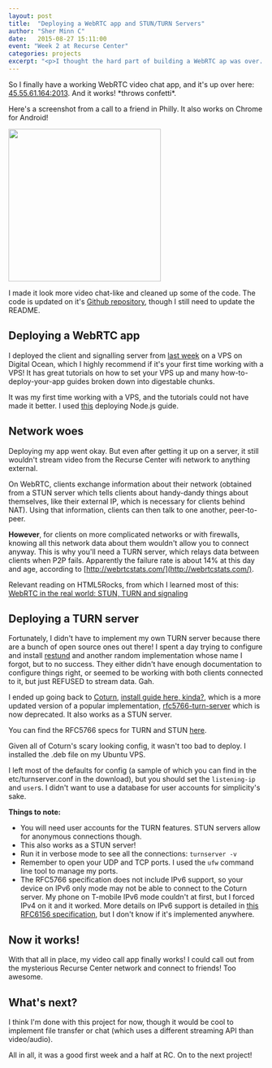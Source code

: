 ```yaml
---
layout: post
title:  "Deploying a WebRTC app and STUN/TURN Servers"
author: "Sher Minn C"
date:   2015-08-27 15:11:00
event: "Week 2 at Recurse Center"
categories: projects
excerpt: "<p>I thought the hard part of building a WebRTC ap was over. Not quite -- it was now time to deploy it and a STUN/TURN server.</p>"
---
```


So I finally have a working WebRTC video chat app, and it's up over here: [45.55.61.164:2013](45.55.61.164:2013). And it works! \*throws confetti\*.
 
Here's a screenshot from a call to a friend in Philly. It also works on Chrome for Android!

<img src="https://pbs.twimg.com/media/CNNv1LxUcAAtxu1.jpg" width="300"/>


I made it look more video chat-like and cleaned up some of the code. The code is updated on it's [Github repository](https://github.com/piratefsh/webrtc-video-chat), though I still need to update the README.

## Deploying a WebRTC app

I deployed the client and signalling server from [last week](/projects/2015/08/21/videochat-with-webrtc.html) on a VPS on Digital Ocean, which I highly recommend if it's your first time working with a VPS! It has great tutorials on how to set your VPS up and many how-to-deploy-your-app guides broken down into digestable chunks. 

It was my first time working with a VPS, and the tutorials could not have made it better. I used [this](https://www.digitalocean.com/community/tutorials/how-to-setup-a-node-js-development-environment-on-a-vps-for-a-team) deploying Node.js guide.

## Network woes

Deploying my app went okay. But even after getting it up on a server, it still wouldn't stream video from the Recurse Center wifi network to anything external. 

On WebRTC, clients exchange information about their network (obtained from a STUN server which tells clients about handy-dandy things about themselves, like their external IP, which is necessary for clients behind NAT). Using that information, clients can then talk to one another, peer-to-peer. 

__However__, for clients on more complicated networks or with firewalls, knowing all this network data about them wouldn't allow you to connect anyway. This is why you'll need a TURN server, which relays data between clients when P2P fails. Apparently the failure rate is about 14% at this day and age, according to [http://webrtcstats.com/](http://webrtcstats.com/).

Relevant reading on HTML5Rocks, from which I learned most of this: [WebRTC in the real world: STUN, TURN and signaling](http://www.html5rocks.com/en/tutorials/webrtc/infrastructure/)


## Deploying a TURN server
Fortunately, I didn't have to implement my own TURN server because there are a bunch of open source ones out there! I spent a day trying to configure and install [restund](http://nil.uniza.sk/sip/installing-and-configuring-restund-stunturn-server) and another random implementation whose name I forgot, but to no success. They either didn't have enough documentation to configure things right, or seemed to be working with both clients connected to it, but just REFUSED to stream data. Gah.

I ended up going back to [Coturn](https://github.com/coturn/coturn), [install guide here, kinda?](https://github.com/coturn/coturn/wiki/CoturnConfig), which is a more updated version of a popular implementation, [rfc5766-turn-server](https://code.google.com/p/rfc5766-turn-server/) which is now deprecated. It also works as a STUN server.

You can find the RFC5766 specs for TURN and STUN [here](https://tools.ietf.org/html/rfc5766). 

Given all of Coturn's scary looking config, it wasn't too bad to deploy. I installed the .deb file on my Ubuntu VPS.

I left most of the defaults for config (a sample of which you can find in the etc/turnserver.conf in the download), but you should set the `listening-ip` and `user`s. I didn't want to use a database for user accounts for simplicity's sake. 

__Things to note:__

* You will need user accounts for the TURN features. STUN servers allow for anonymous connections though.
* This also works as a STUN server!
* Run it in verbose mode to see all the connections: `turnserver -v`
* Remember to open your UDP and TCP ports. I used the `ufw` command line tool to manage my ports.
* The RFC5766 specification does not include IPv6 support, so your device on IPv6 only mode may not be able to connect to the Coturn server. My phone on T-mobile IPv6 mode couldn't at first, but I forced IPv4 on it and it worked. More details on IPv6 support is detailed in [this RFC6156 specification](https://tools.ietf.org/html/rfc6156), but I don't know if it's implemented anywhere.

## Now it works!

With that all in place, my video call app finally works! I could call out from the mysterious Recurse Center network and connect to friends! Too awesome. 

## What's next?

I think I'm done with this project for now, though it would be cool to implement file transfer or chat (which uses a different streaming API than video/audio). 

All in all, it was a good first week and a half at RC. On to the next project!
